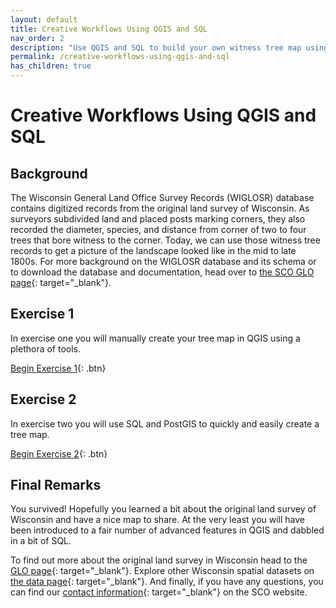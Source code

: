 ```yaml
---
layout: default
title: Creative Workflows Using QGIS and SQL
nav_order: 2
description: "Use QGIS and SQL to build your own witness tree map using data from the original land survey of Wisconsin."
permalink: /creative-workflows-using-qgis-and-sql
has_children: true
---
```


# Creative Workflows Using QGIS and SQL

## Background

The Wisconsin General Land Office Survey Records (WIGLOSR) database contains digitized records from the original land survey of Wisconsin. As surveyors subdivided land and placed posts marking corners, they also recorded the diameter, species, and distance from corner of two to four trees that bore witness to the corner. Today, we can use those witness tree records to get a picture of the landscape looked like in the mid to late 1800s. For more background on the WIGLOSR database and its schema or to download the database and documentation, head over to [the SCO GLO page](https://www.sco.wisc.edu/glo/){: target="_blank"}.

## Exercise 1

In exercise one you will manually create your tree map in QGIS using a plethora of tools.

[Begin Exercise 1](./exercise-1){: .btn}

## Exercise 2

In exercise two you will use SQL and PostGIS to quickly and easily create a tree map.

[Begin Exercise 2](./exercise-2){: .btn}

## Final Remarks

You survived! Hopefully you learned a bit about the original land survey of Wisconsin and have a nice map to share. At the very least you will have been introduced to a fair number of advanced features in QGIS and dabbled in a bit of SQL.

To find out more about the original land survey in Wisconsin head to the [GLO page](https://www.sco.wisc.edu/glo/){: target="_blank"}. Explore other Wisconsin spatial datasets on [the data page](https://www.sco.wisc.edu/data/){: target="_blank"}. And finally, if you have any questions, you can find our [contact information](https://www.sco.wisc.edu/sco/contact/){: target="_blank"} on the SCO website.